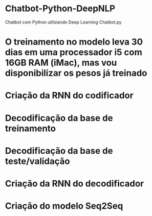 # Chatbot-Python-DeepNLP
 Chatbot com Python utilizando Deep Learning
 Chatbot.py
# O treinamento no modelo leva 30 dias em uma processador i5 com 16GB RAM (iMac), mas vou disponibilizar os pesos já treinado
 
# Criação da RNN do codificador

# Decodificação da base de treinamento

# Decodificação da base de teste/validação

# Criação da RNN do decodificador

# Criação do modelo Seq2Seq